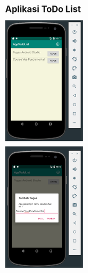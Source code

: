 # Aplikasi ToDo List

<p>
  <img src="https://raw.githubusercontent.com/ahmadlufiau/apptodolist/master/Screenshoot1.png" width="250"/>
</p>

<p>
  <img src="https://raw.githubusercontent.com/ahmadlufiau/apptodolist/master/Screenshoot2.png" width="250"/>
</p>
